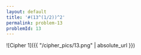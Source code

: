 ```yaml
---
layout: default
title: '#(13^(1/2))^2'
permalink: problem-13
problemId: 13
---
```

![Cipher 1]({{ "/cipher_pics/13.png" | absolute_url }})
